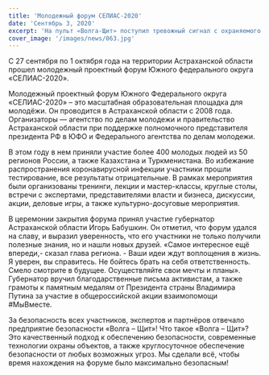 ```yaml
---
title: 'Молодежный форум СЕЛИАС-2020'
date: 'Сентябрь 3, 2020'
excerpt: 'На пульт «Волга-Щит» поступил тревожный сигнал с охраняемого объекта. Незамедлительно на место выехала Группа быстрого реагирования «Волга-Щит». Неизвестный гражданин учинил противоправные действия по отношению к сотруднику охраняемого объекта.'
cover_image: '/images/news/063.jpg'
---
```


С 27 сентября по 1 октября года на территории Астраханской области прошел молодежный проектный форум Южного федерального округа «СЕЛИАС-2020».

Молодежный проектный форум Южного Федерального округа «СЕЛИАС-2020» – это масштабная образовательная площадка для молодëжи. Он проводится в Астраханской области с 2008 года. Организаторы — агентство по делам молодежи и правительство Астраханской области при поддержке полномочного представителя президента РФ в ЮФО и Федерального агентства по делам молодежи.

В этом году в нем приняли участие более 400 молодых людей из 50 регионов России, а также Казахстана и Туркменистана. Во избежание распространения коронавирусной инфекции участники прошли тестирование, все результаты отрицательные.
В рамках мероприятия были организованы тренинги, лекции и мастер-классы, круглые столы, встречи с экспертами, представителями власти и бизнеса, дискуссии, акции, деловые игры, а также культурно-досуговые мероприятия.

В церемонии закрытия форума принял участие губернатор Астраханской области Игорь Бабушкин. Он отметил, что форум удался на славу, и выразил уверенность, что его участники не только получили полезные знания, но и нашли новых друзей.
«Самое интересное ещё впереди,- сказал глава региона. - Ваши идеи ждут воплощения в жизнь. Я уверен, вы справитесь. Не бойтесь брать на себя ответственность. Смело смотрите в будущее. Осуществляйте свои мечты и планы».
Губернатор вручил благодарственные письма активистам, а также грамоты к памятным медалям от Президента страны Владимира Путина за участие в общероссийской акции взаимопомощи #МыВместе.

За безопасность всех участников, экспертов и партнёров отвечало предприятие безопасности «Волга – Щит»!
Что такое «Волга – Щит»?
Это качественный подход к обеспечению безопасности, современные технологии охраны объектов, а также круглосуточное обеспечение безопасности от любых возможных угроз.
Мы сделали всё, чтобы время нахождения на форуме было максимально безопасным!
